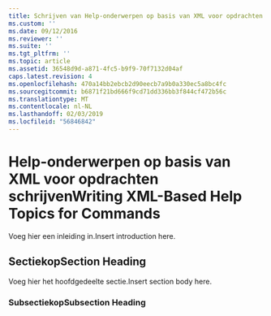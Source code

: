 ```yaml
---
title: Schrijven van Help-onderwerpen op basis van XML voor opdrachten | Microsoft Docs
ms.custom: ''
ms.date: 09/12/2016
ms.reviewer: ''
ms.suite: ''
ms.tgt_pltfrm: ''
ms.topic: article
ms.assetid: 36548d9d-a871-4fc5-b9f9-70f7132d04af
caps.latest.revision: 4
ms.openlocfilehash: 470a14bb2ebcb2d90eecb7a9b0a330ec5a8bc4fc
ms.sourcegitcommit: b6871f21bd666f9cd71dd336bb3f844cf472b56c
ms.translationtype: MT
ms.contentlocale: nl-NL
ms.lasthandoff: 02/03/2019
ms.locfileid: "56846842"
---
```

# <a name="writing-xml-based-help-topics-for-commands"></a><span data-ttu-id="39d4d-102">Help-onderwerpen op basis van XML voor opdrachten schrijven</span><span class="sxs-lookup"><span data-stu-id="39d4d-102">Writing XML-Based Help Topics for Commands</span></span>

<span data-ttu-id="39d4d-103">Voeg hier een inleiding in.</span><span class="sxs-lookup"><span data-stu-id="39d4d-103">Insert introduction here.</span></span>

## <a name="section-heading"></a><span data-ttu-id="39d4d-104">Sectiekop</span><span class="sxs-lookup"><span data-stu-id="39d4d-104">Section Heading</span></span>

 <span data-ttu-id="39d4d-105">Voeg hier het hoofdgedeelte sectie.</span><span class="sxs-lookup"><span data-stu-id="39d4d-105">Insert section body here.</span></span>

### <a name="subsection-heading"></a><span data-ttu-id="39d4d-106">Subsectiekop</span><span class="sxs-lookup"><span data-stu-id="39d4d-106">Subsection Heading</span></span>
